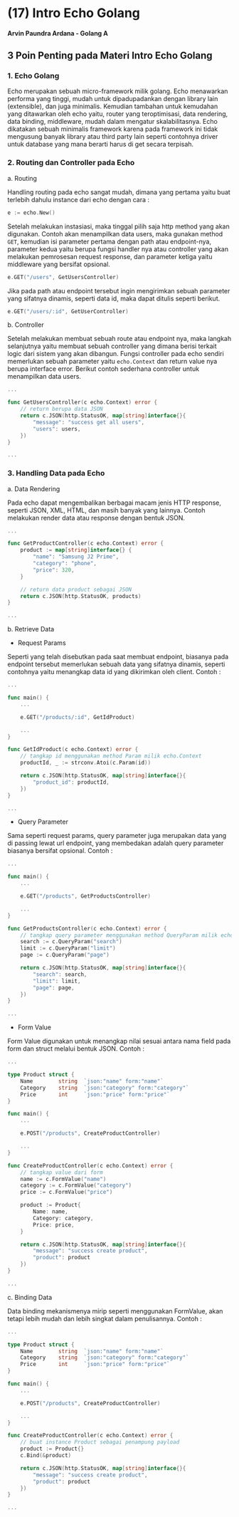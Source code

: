 # (17) Intro Echo Golang

#### Arvin Paundra Ardana - Golang A

## 3 Poin Penting pada Materi Intro Echo Golang

### 1. Echo Golang

Echo merupakan sebuah micro-framework milik golang. Echo menawarkan performa yang tinggi, mudah untuk dipadupadankan dengan library lain (extensible), dan juga minimalis. Kemudian tambahan untuk kemudahan yang ditawarkan oleh echo yaitu, router yang teroptimisasi, data rendering, data binding, middleware, mudah dalam mengatur skalabilitasnya. Echo dikatakan sebuah minimalis framework karena pada framework ini tidak mengusung banyak library atau third party lain seperti contohnya driver untuk database yang mana berarti harus di get secara terpisah.

### 2. Routing dan Controller pada Echo

a. Routing

Handling routing pada echo sangat mudah, dimana yang pertama yaitu buat terlebih dahulu instance dari echo dengan cara :

```go
e := echo.New()
```

Setelah melakukan instasiasi, maka tinggal pilih saja http method yang akan digunakan. Contoh akan menampilkan data users, maka gunakan method `GET`, kemudian isi parameter pertama dengan path atau endpoint-nya, parameter kedua yaitu berupa fungsi handler nya atau controller yang akan melakukan pemrosesan request response, dan parameter ketiga yaitu middleware yang bersifat opsional.

```go
e.GET("/users", GetUsersController)
```

Jika pada path atau endpoint tersebut ingin mengirimkan sebuah parameter yang sifatnya dinamis, seperti data id, maka dapat ditulis seperti berikut.

```go
e.GET("/users/:id", GetUserController)
```

b. Controller

Setelah melakukan membuat sebuah route atau endpoint nya, maka langkah selanjutnya yaitu membuat sebuah controller yang dimana berisi terkait logic dari sistem yang akan dibangun. Fungsi controller pada echo sendiri memerlukan sebuah parameter yaitu `echo.Context` dan return value nya berupa interface error. Berikut contoh sederhana controller untuk menampilkan data users.

```go
...

func GetUsersController(c echo.Context) error {
    // return berupa data JSON
    return c.JSON(http.StatusOK, map[string]interface{}{
        "message": "success get all users",
        "users": users,
    })
}

...
```

### 3. Handling Data pada Echo

a. Data Rendering

Pada echo dapat mengembalikan berbagai macam jenis HTTP response, seperti JSON, XML, HTML, dan masih banyak yang lainnya. Contoh melakukan render data atau response dengan bentuk JSON.

```go
...

func GetProductController(c echo.Context) error {
    product := map[string]interface{} {
        "name": "Samsung J2 Prime",
        "category": "phone",
        "price": 320,
    }

    // return data product sebagai JSON
	return c.JSON(http.StatusOK, products)
}

...
```

b. Retrieve Data

- Request Params

Seperti yang telah disebutkan pada saat membuat endpoint, biasanya pada endpoint tersebut memerlukan sebuah data yang sifatnya dinamis, seperti contohnya yaitu menangkap data id yang dikirimkan oleh client. Contoh :

```go
...

func main() {
    ...

    e.GET("/products/:id", GetIdProduct)

    ...
}

func GetIdProduct(c echo.Context) error {
    // tangkap id menggunakan method Param milik echo.Context
    productId, _ := strconv.Atoi(c.Param(id))

    return c.JSON(http.StatusOK, map[string]interface{}{
        "product_id": productId,
    })
}

...
```

- Query Parameter

Sama seperti request params, query parameter juga merupakan data yang di passing lewat url endpoint, yang membedakan adalah query parameter biasanya bersifat opsional. Contoh :

```go
...

func main() {
    ...

    e.GET("/products", GetProductsController)

    ...
}

func GetProductsController(c echo.Context) error {
    // tangkap query parameter menggunakan method QueryParam milik echo.Context
    search := c.QueryParam("search")
    limit := c.QueryParam("limit")
    page := c.QueryParam("page")

    return c.JSON(http.StatusOK, map[string]interface{}{
        "search": search,
        "limit": limit,
        "page": page,
    })
}

...
```

- Form Value

Form Value digunakan untuk menangkap nilai sesuai antara nama field pada form dan struct melalui bentuk JSON. Contoh :

```go
...

type Product struct {
    Name        string  `json:"name" form:"name"`
    Category    string  `json:"category" form:"category"`
    Price       int     `json:"price" form:"price"`
}

func main() {
    ...

    e.POST("/products", CreateProductController)

    ...
}

func CreateProductController(c echo.Context) error {
    // tangkap value dari form
    name := c.FormValue("name")
    category := c.FormValue("category")
    price := c.FormValue("price")

    product := Product{
        Name: name,
        Category: category,
        Price: price,
    }

    return c.JSON(http.StatusOK, map[string]interface{}{
        "message": "success create product",
        "product": product
    })
}

...
```

c. Binding Data

Data binding mekanismenya mirip seperti menggunakan FormValue, akan tetapi lebih mudah dan lebih singkat dalam penulisannya. Contoh :

```go
...

type Product struct {
    Name        string  `json:"name" form:"name"`
    Category    string  `json:"category" form:"category"`
    Price       int     `json:"price" form:"price"`
}

func main() {
    ...

    e.POST("/products", CreateProductController)

    ...
}

func CreateProductController(c echo.Context) error {
    // buat instance Product sebagai penampung payload
    product := Product{}
    c.Bind(&product)

    return c.JSON(http.StatusOK, map[string]interface{}{
        "message": "success create product",
        "product": product
    })
}

...
```

